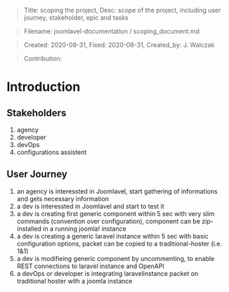 
> Title:  scoping the project, Desc:   scope of the project, including user journey, stakeholder, epic and tasks

> Filename: joomlavel-documentation / scoping_document.md

> Created: 2020-08-31, Fixed: 2020-08-31, Created_by: J. Walczak

> Contribution: 



# Introduction
## Stakeholders
1. agency
2. developer
3. devOps
4. configurations assistent

## User Journey
1. an agency is interessted in Joomlavel, start gathering of informations and gets necessary information 
2. a dev is interessted in Joomlavel and start to test it
3. a dev is creating first generic component within 5 sec with very slim commands (convention over configuration), component can be zip-installed in a running joomla! instance
4. a dev is creating a generic laravel instance within 5 sec with basic configuration options, packet can be copied to a traditional-hoster (i.e. 1&1)
5. a dev is modifieing generic component by uncommenting, to enable REST connections to laravel instance and OpenAPI
6. a devOps or developer is integrating laravelinstance packet on traditional hoster with a joomla instance
